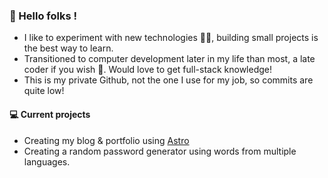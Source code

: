 ### 👋 Hello folks ! 

- I like to experiment with new technologies :man_technologist:, building small projects is the best way to learn.
- Transitioned to computer development later in my life than most, a late coder if you wish 🌱. Would love to get full-stack knowledge!
- This is my private Github, not the one I use for my job, so commits are quite low!

#### 💻 Current projects

- Creating my blog & portfolio using [Astro](https://astro.build)
- Creating a random password generator using words from multiple languages.
